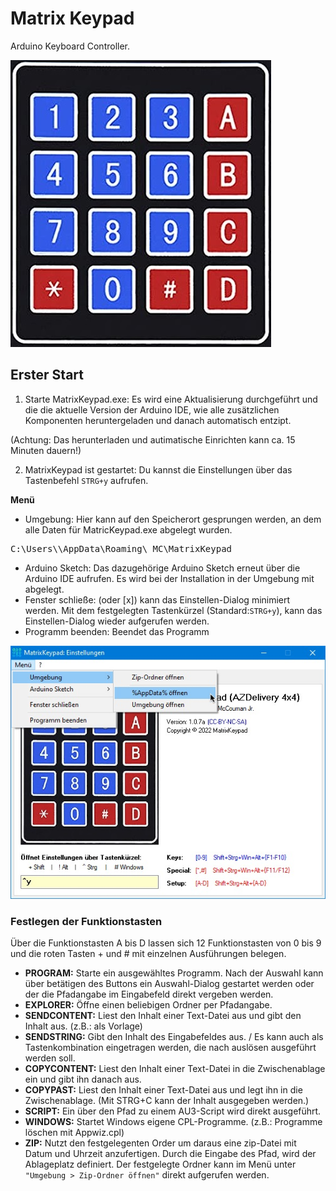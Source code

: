 # Matrix Keypad
Arduino Keyboard Controller.

<img src="https://github.com/ArduinoNanoProjects/MatrixKeypad/blob/main/screenshot1.jpg"/>

## Erster Start
1. Starte MatrixKeypad.exe: Es wird eine Aktualisierung durchgeführt und die die aktuelle Version der Arduino IDE, wie alle zusätzlichen Komponenten heruntergeladen und danach automatisch entzipt.

(Achtung: Das herunterladen und autimatische Einrichten kann ca. 15 Minuten dauern!)

2. MatrixKeypad ist gestartet: Du kannst die Einstellungen über das Tastenbefehl `STRG+y` aufrufen. 

**Menü**
- Umgebung: Hier kann auf den Speicherort gesprungen werden, an dem alle Daten für MatricKeypad.exe abgelegt wurden.
<pre>C:\Users\<username>\AppData\Roaming\_MC\MatrixKeypad</pre>
- Arduino Sketch: Das dazugehörige Arduino Sketch erneut über die Arduino IDE aufrufen. Es wird bei der Installation in der Umgebung mit abgelegt.
- Fenster schließe: (oder [x]) kann das Einstellen-Dialog minimiert werden. Mit dem festgelegten Tastenkürzel (Standard:`STRG+y`), kann das Einstellen-Dialog wieder aufgerufen werden.
- Programm beenden: Beendet das Programm

<img src="https://github.com/ArduinoNanoProjects/MatrixKeypad/blob/main/screenshot3.jpg"/>

### Festlegen der Funktionstasten

Über die Funktionstasten A bis D lassen sich 12 Funktionstasten von 0 bis 9 und die roten Tasten + und # mit einzelnen Ausführungen belegen.

- **PROGRAM:** Starte ein ausgewähltes Programm. Nach der Auswahl kann über betätigen des Buttons ein Auswahl-Dialog gestartet werden oder der die Pfadangabe im Eingabefeld direkt vergeben werden.
- **EXPLORER:** Öffne einen beliebigen Ordner per Pfadangabe.
- **SENDCONTENT:** Liest den Inhalt einer Text-Datei aus und gibt den Inhalt aus. (z.B.: als Vorlage)
- **SENDSTRING:** Gibt den Inhalt des Eingabefeldes aus. / Es kann auch als Tastenkombination eingetragen werden, die nach auslösen ausgeführt werden soll.
- **COPYCONTENT:** Liest den Inhalt einer Text-Datei in die Zwischenablage ein und gibt ihn danach aus.
- **COPYPAST:** Liest den Inhalt einer Text-Datei aus und legt ihn in die Zwischenablage. (Mit STRG+C kann der Inhalt ausgegeben werden.)
- **SCRIPT:** Ein über den Pfad zu einem AU3-Script wird direkt ausgeführt.
- **WINDOWS:** Startet Windows eigene CPL-Programme. (z.B.: Programme löschen mit Appwiz.cpl)
- **ZIP:** Nutzt den festgelegenten Order um daraus eine zip-Datei mit Datum und Uhrzeit anzufertigen. Durch die Eingabe des Pfad, wird der Ablageplatz definiert. Der festgelegte Ordner kann im Menü unter `"Umgebung > Zip-Ordner öffnen"` direkt aufgerufen werden.